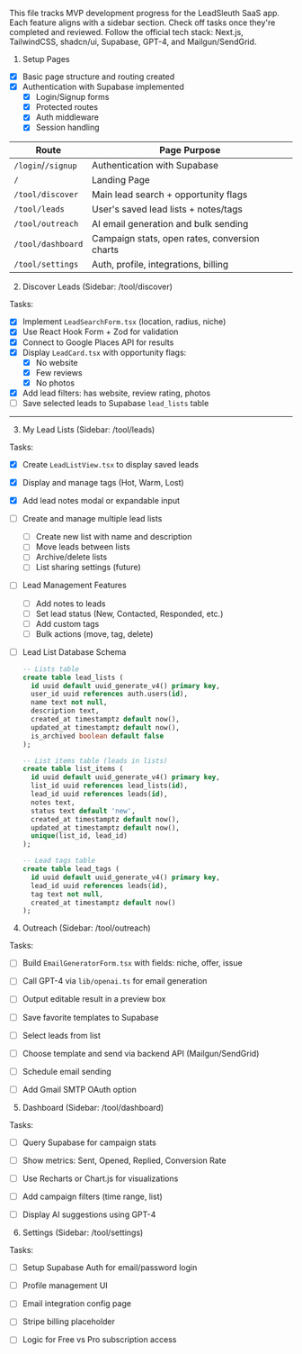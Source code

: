 This file tracks MVP development progress for the LeadSleuth SaaS app. Each feature aligns with a sidebar section. Check off tasks once they're completed and reviewed. Follow the official tech stack: Next.js, TailwindCSS, shadcn/ui, Supabase, GPT-4, and Mailgun/SendGrid.

1. Setup Pages
- [x] Basic page structure and routing created
- [x] Authentication with Supabase implemented
  - [x] Login/Signup forms
  - [x] Protected routes
  - [x] Auth middleware
  - [x] Session handling

| Route              | Page Purpose                                  |
|--------------------|-----------------------------------------------|
| `/login`/`/signup` | Authentication with Supabase                  |
| `/`                | Landing Page                                  |
| `/tool/discover`   | Main lead search + opportunity flags          |
| `/tool/leads`      | User's saved lead lists + notes/tags          |
| `/tool/outreach`   | AI email generation and bulk sending          |
| `/tool/dashboard`  | Campaign stats, open rates, conversion charts |
| `/tool/settings`   | Auth, profile, integrations, billing          |



2. Discover Leads (Sidebar: /tool/discover)

Tasks:
- [x] Implement `LeadSearchForm.tsx` (location, radius, niche)
- [x] Use React Hook Form + Zod for validation
- [x] Connect to Google Places API for results
- [x] Display `LeadCard.tsx` with opportunity flags:
  - [x] No website
  - [x] Few reviews
  - [x] No photos
- [x] Add lead filters: has website, review rating, photos
- [ ] Save selected leads to Supabase `lead_lists` table

---

3. My Lead Lists (Sidebar: /tool/leads)

Tasks:
- [x] Create `LeadListView.tsx` to display saved leads
- [x] Display and manage tags (Hot, Warm, Lost)
- [x] Add lead notes modal or expandable input
- [ ] Create and manage multiple lead lists
  - [ ] Create new list with name and description
  - [ ] Move leads between lists
  - [ ] Archive/delete lists
  - [ ] List sharing settings (future)
- [ ] Lead Management Features
  - [ ] Add notes to leads
  - [ ] Set lead status (New, Contacted, Responded, etc.)
  - [ ] Add custom tags
  - [ ] Bulk actions (move, tag, delete)
- [ ] Lead List Database Schema
  ```sql
  -- Lists table
  create table lead_lists (
    id uuid default uuid_generate_v4() primary key,
    user_id uuid references auth.users(id),
    name text not null,
    description text,
    created_at timestamptz default now(),
    updated_at timestamptz default now(),
    is_archived boolean default false
  );

  -- List items table (leads in lists)
  create table list_items (
    id uuid default uuid_generate_v4() primary key,
    list_id uuid references lead_lists(id),
    lead_id uuid references leads(id),
    notes text,
    status text default 'new',
    created_at timestamptz default now(),
    updated_at timestamptz default now(),
    unique(list_id, lead_id)
  );

  -- Lead tags table
  create table lead_tags (
    id uuid default uuid_generate_v4() primary key,
    lead_id uuid references leads(id),
    tag text not null,
    created_at timestamptz default now()
  );
  ```


4. Outreach (Sidebar: /tool/outreach)

Tasks:
- [ ] Build `EmailGeneratorForm.tsx` with fields: niche, offer, issue
- [ ] Call GPT-4 via `lib/openai.ts` for email generation
- [ ] Output editable result in a preview box
- [ ] Save favorite templates to Supabase
- [ ] Select leads from list
- [ ] Choose template and send via backend API (Mailgun/SendGrid)
- [ ] Schedule email sending
- [ ] Add Gmail SMTP OAuth option


5. Dashboard (Sidebar: /tool/dashboard)

Tasks:
- [ ] Query Supabase for campaign stats
- [ ] Show metrics: Sent, Opened, Replied, Conversion Rate
- [ ] Use Recharts or Chart.js for visualizations
- [ ] Add campaign filters (time range, list)
- [ ] Display AI suggestions using GPT-4


6. Settings (Sidebar: /tool/settings)

Tasks:
- [ ] Setup Supabase Auth for email/password login
- [ ] Profile management UI
- [ ] Email integration config page
- [ ] Stripe billing placeholder
- [ ] Logic for Free vs Pro subscription access


